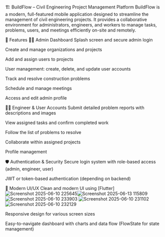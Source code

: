 
🏗️ BuildFlow – Civil Engineering Project Management Platform
BuildFlow is a modern, full-featured mobile application designed to streamline the management of civil engineering projects. It provides a collaborative environment for administrators, engineers, and workers to manage tasks, problems, users, and meetings efficiently on-site and remotely.

🚀 Features
👨‍💼 Admin Dashboard
Splash screen and secure admin login

Create and manage organizations and projects

Add and assign users to projects

User management: create, delete, and update user accounts

Track and resolve construction problems

Schedule and manage meetings

Access and edit admin profile

👷‍♂️ Engineer & User Accounts
Submit detailed problem reports with descriptions and images

View assigned tasks and confirm completed work

Follow the list of problems to resolve

Collaborate within assigned projects

Profile management

🛡️ Authentication & Security
Secure login system with role-based access (admin, engineer, user)

JWT or token-based authentication (depending on backend)

📱 Modern UI/UX
Clean and modern UI using [Flutter]
![Screenshot 2025-06-10 225645](https://github.com/user-attachments/assets/dd3e5db5-5a12-47ce-a8a0-bb76c8ac1ef3)![Screenshot 2025-06-13 115809](https://github.com/user-attachments/assets/a2e14e61-c1d4-4fe8-a66d-c4f00a00488e)![Screenshot 2025-06-10 233903](https://github.com/user-attachments/assets/5e147f5f-66d7-4706-8b1e-87066c076a69) ![Screenshot 2025-06-10 231102](https://github.com/user-attachments/assets/6d187cd6-7269-451c-8f64-0669639244bc) ![Screenshot 2025-06-10 232129](https://github.com/user-attachments/assets/273d1e31-61f1-45ae-b4b5-1e0e3213efae)





Responsive design for various screen sizes

Easy-to-navigate dashboard with charts and data flow (FlowState for state management)

